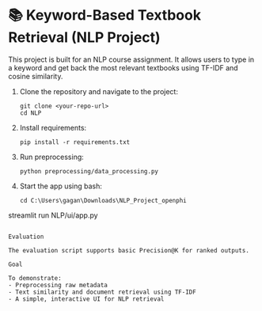 # 📚 Keyword-Based Textbook Retrieval (NLP Project)

This project is built for an NLP course assignment. It allows users to type in a keyword and get back the most relevant textbooks using TF-IDF and cosine similarity.


1. Clone the repository and navigate to the project:
   ```
   git clone <your-repo-url>
   cd NLP
   ```

3. Install requirements:
   ```
   pip install -r requirements.txt
   ```

4. Run preprocessing:
   ```
   python preprocessing/data_processing.py
   ```

5. Start the app using bash:
   ```
   cd C:\Users\gagan\Downloads\NLP_Project_openphi
streamlit run NLP/ui/app.py

   ```

Evaluation

The evaluation script supports basic Precision@K for ranked outputs.

Goal

To demonstrate:
- Preprocessing raw metadata
- Text similarity and document retrieval using TF-IDF
- A simple, interactive UI for NLP retrieval
